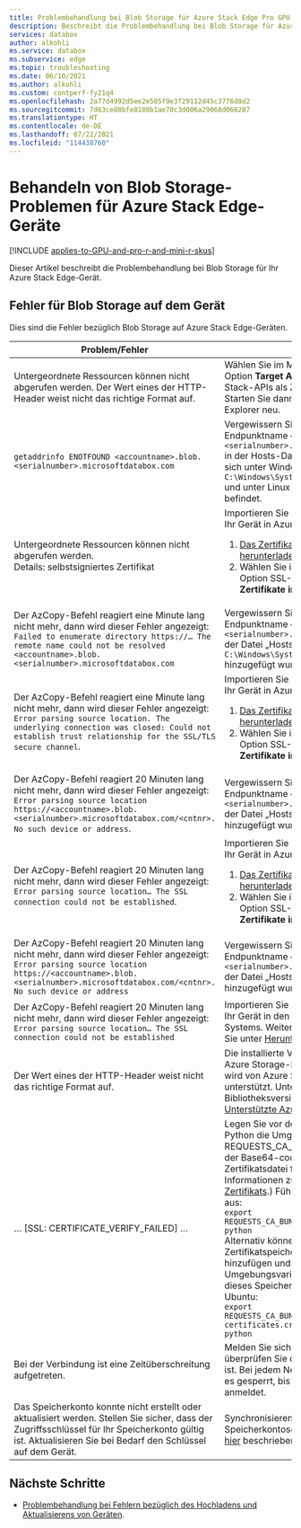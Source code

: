 ```yaml
---
title: Problembehandlung bei Blob Storage für Azure Stack Edge Pro GPU | Microsoft-Dokumentation
description: Beschreibt die Problembehandlung bei Blob Storage für Azure Stack Edge-Geräte.
services: databox
author: alkohli
ms.service: databox
ms.subservice: edge
ms.topic: troubleshooting
ms.date: 06/10/2021
ms.author: alkohli
ms.custom: contperf-fy21q4
ms.openlocfilehash: 2a77d4992d5ee2e505f9e3f29112d45c3776d8d2
ms.sourcegitcommit: 7d63ce88bfe8188b1ae70c3d006a29068d066287
ms.translationtype: HT
ms.contentlocale: de-DE
ms.lasthandoff: 07/22/2021
ms.locfileid: "114438760"
---
```

# <a name="troubleshoot-blob-storage-issues-for-an-azure-stack-edge-device"></a>Behandeln von Blob Storage-Problemen für Azure Stack Edge-Geräte 

[!INCLUDE [applies-to-GPU-and-pro-r-and-mini-r-skus](../../includes/azure-stack-edge-applies-to-gpu-pro-r-mini-r-sku.md)]

Dieser Artikel beschreibt die Problembehandlung bei Blob Storage für Ihr Azure Stack Edge-Gerät. 

## <a name="errors-for-blob-storage-on-device"></a>Fehler für Blob Storage auf dem Gerät 

Dies sind die Fehler bezüglich Blob Storage auf Azure Stack Edge-Geräten.

| **Problem/Fehler** |  **Lösung** | 
|--------------------|-----------------|
|Untergeordnete Ressourcen können nicht abgerufen werden. Der Wert eines der HTTP-Header weist nicht das richtige Format auf.| Wählen Sie im Menü **Bearbeiten** die Option **Target Azure Stack APIs** (Azure Stack-APIs als Ziel verwenden) aus. Starten Sie dann Azure Storage-Explorer neu.|
|`getaddrinfo ENOTFOUND <accountname>.blob.<serialnumber>.microsoftdatabox.com`|Vergewissern Sie sich, dass der Endpunktname `<accountname>.blob.<serialnumber>.microsoftdatabox.com` in der Hosts-Datei eingetragen ist, die sich unter Windows am Pfad `C:\Windows\System32\drivers\etc\hosts` und unter Linux am Pfad `/etc/hosts` befindet.|
|Untergeordnete Ressourcen können nicht abgerufen werden.<br> Details: selbstsigniertes Zertifikat |Importieren Sie das SSL-Zertifikat für Ihr Gerät in Azure Storage-Explorer: <ol><li>[Das Zertifikat generieren und herunterladen](azure-stack-edge-gpu-deploy-configure-certificates.md#generate-device-certificates).</li><li>Wählen Sie im Menü **Bearbeiten** die Option SSL-Zertifikate und dann **Zertifikate importieren** aus.</li></ol>|
|Der AzCopy-Befehl reagiert eine Minute lang nicht mehr, dann wird dieser Fehler angezeigt:<br>`Failed to enumerate directory https://… The remote name could not be resolved <accountname>.blob.<serialnumber>.microsoftdatabox.com`|Vergewissern Sie sich, dass der Endpunktname `<accountname>.blob.<serialnumber>.microsoftdatabox.com` der Datei „Hosts“ unter `C:\Windows\System32\drivers\etc\hosts` hinzugefügt wurde.|
|Der AzCopy-Befehl reagiert eine Minute lang nicht mehr, dann wird dieser Fehler angezeigt:<br>`Error parsing source location. The underlying connection was closed: Could not establish trust relationship for the SSL/TLS secure channel`. |Importieren Sie das SSL-Zertifikat für Ihr Gerät in Azure Storage-Explorer: <ol><li>[Das Zertifikat generieren und herunterladen](azure-stack-edge-gpu-deploy-configure-certificates.md#generate-device-certificates).</li><li>Wählen Sie im Menü **Bearbeiten** die Option SSL-Zertifikate und dann **Zertifikate importieren** aus.</li></ol>|
|Der AzCopy-Befehl reagiert 20 Minuten lang nicht mehr, dann wird dieser Fehler angezeigt:<br>`Error parsing source location https://<accountname>.blob.<serialnumber>.microsoftdatabox.com/<cntnr>. No such device or address`. |Vergewissern Sie sich, dass der Endpunktname `<accountname>.blob.<serialnumber>.microsoftdatabox.com` der Datei „Hosts“ unter `/etc/hosts` hinzugefügt wurde.|
|Der AzCopy-Befehl reagiert 20 Minuten lang nicht mehr, dann wird dieser Fehler angezeigt:<br>`Error parsing source location… The SSL connection could not be established`. |Importieren Sie das SSL-Zertifikat für Ihr Gerät in Azure Storage-Explorer: <ol><li>[Das Zertifikat generieren und herunterladen](azure-stack-edge-gpu-deploy-configure-certificates.md#generate-device-certificates).</li><li>Wählen Sie im Menü **Bearbeiten** die Option SSL-Zertifikate und dann **Zertifikate importieren** aus.</li></ol>|
|Der AzCopy-Befehl reagiert 20 Minuten lang nicht mehr, dann wird dieser Fehler angezeigt:<br>`Error parsing source location https://<accountname>.blob.<serialnumber>.microsoftdatabox.com/<cntnr>. No such device or address`|Vergewissern Sie sich, dass der Endpunktname `<accountname>.blob.<serialnumber>.microsoftdatabox.com` der Datei „Hosts“ unter `/etc/hosts` hinzugefügt wurde.|
|Der AzCopy-Befehl reagiert 20 Minuten lang nicht mehr, dann wird dieser Fehler angezeigt: `Error parsing source location… The SSL connection could not be established`|Importieren Sie das SSL-Zertifikat für Ihr Gerät in den Zertifikatsspeicher des Systems. Weitere Informationen finden Sie unter [Herunterladen des Zertifikats](../databox/data-box-deploy-copy-data-via-rest.md#download-certificate).|
|Der Wert eines der HTTP-Header weist nicht das richtige Format auf.|Die installierte Version der Microsoft Azure Storage-Bibliothek für Python wird von Azure Stack Edge nicht unterstützt. Unterstützte Bibliotheksversionen finden Sie unter [Unterstützte Azure-Clientbibliotheken](azure-stack-edge-gpu-system-requirements-rest.md#supported-azure-client-libraries).|
|… [SSL: CERTIFICATE_VERIFY_FAILED] …| Legen Sie vor dem Ausführen von Python die Umgebungsvariable REQUESTS_CA_BUNDLE auf den Pfad der Base64-codierten SSL-Zertifikatsdatei fest. (Weitere Informationen zum [Herunterladen des Zertifikats](azure-stack-edge-gpu-deploy-configure-certificates.md#generate-device-certificates).) Führen Sie zum Beispiel aus:<br>`export REQUESTS_CA_BUNDLE=/tmp/mycert.cer`<br>`python`<br>Alternativ können Sie das Zertifikat dem Zertifikatspeicher des Systems hinzufügen und dann diese Umgebungsvariable auf den Pfad dieses Speichers festlegen. Beispiel für Ubuntu:<br>`export REQUESTS_CA_BUNDLE=/etc/ssl/certs/ca-certificates.crt`<br>`python`|
|Bei der Verbindung ist eine Zeitüberschreitung aufgetreten.|Melden Sie sich auf Ihrem Gerät an, und überprüfen Sie dann, ob es entsperrt ist. Bei jedem Neustart des Geräts bleibt es gesperrt, bis sich ein Benutzer anmeldet.|
|Das Speicherkonto konnte nicht erstellt oder aktualisiert werden. Stellen Sie sicher, dass der Zugriffsschlüssel für Ihr Speicherkonto gültig ist. Aktualisieren Sie bei Bedarf den Schlüssel auf dem Gerät.|Synchronisieren Sie die Speicherkontoschlüssel. Führen Sie die [hier](azure-stack-edge-gpu-manage-storage-accounts.md#sync-storage-keys) beschriebenen Schritte aus.|

## <a name="next-steps"></a>Nächste Schritte

- [Problembehandlung bei Fehlern bezüglich des Hochladens und Aktualisierens von Geräten](azure-stack-edge-gpu-troubleshoot.md#troubleshoot-device-upload-and-refresh-errors).
